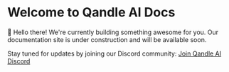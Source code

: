 # Welcome to Qandle AI Docs

👋 Hello there! We're currently building something awesome for you. Our documentation site is under construction and will be available soon.

Stay tuned for updates by joining our Discord community: [Join Qandle AI Discord](https://discord.gg/hcMZuuaVtq)


